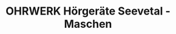 ---
title: "OHRWERK Hörgeräte Seevetal - Maschen"
url: /seevetal/ohrwerk-hoergeraete-seevetal-maschen/
shop: Allgemein
---